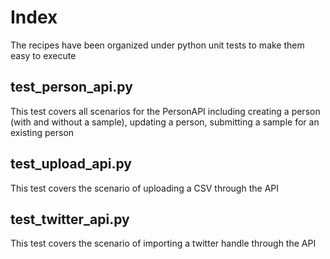 # Index
The recipes have been organized under python unit tests to make them easy to execute

## test_person_api.py 
This test covers all scenarios for the PersonAPI including creating a person (with and without a sample), updating a person, submitting a sample for an existing person
## test_upload_api.py
This test covers the scenario of uploading a CSV through the API
## test_twitter_api.py
This test covers the scenario of importing a twitter handle through the API
